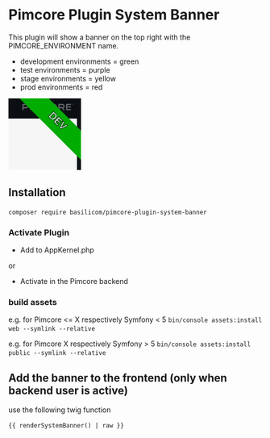 # Pimcore Plugin System Banner

This plugin will show a banner on the top right with the PIMCORE_ENVIRONMENT name.

* development environments = green
* test environments = purple
* stage environments = yellow
* prod environments = red

![Environment dev](docs/environment-dev.jpg)


## Installation

```
composer require basilicom/pimcore-plugin-system-banner
```


### Activate Plugin

* Add to AppKernel.php

or

* Activate in the Pimcore backend

### build assets
e.g. for Pimcore <= X respectively Symfony < 5
```bin/console assets:install web --symlink --relative```

e.g. for Pimcore X respectively Symfony > 5
```bin/console assets:install public --symlink --relative```


## Add the banner to the frontend (only when backend user is active)

use the following twig function
``` 
{{ renderSystemBanner() | raw }}
```
